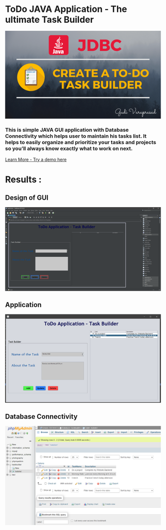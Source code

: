 # ToDo JAVA Application - The ultimate Task Builder

![](./Results/banner.png)

### This is simple JAVA GUI application with Database Connectivity which helps user to maintain his tasks list. It helps to easily organize and prioritize your tasks and projects so you’ll always know exactly what to work on next.

[Learn More - Try a demo here]()

# Results :

## Design of GUI
![](./Results/Output1.png)

## Application
![](./Results/Output2.png)

## Database Connectivity
![](./Results/Output3.png)



